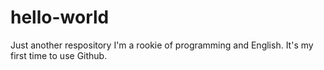 # hello-world
Just another respository
I'm a rookie of programming and English.
It's my first time to use Github.
